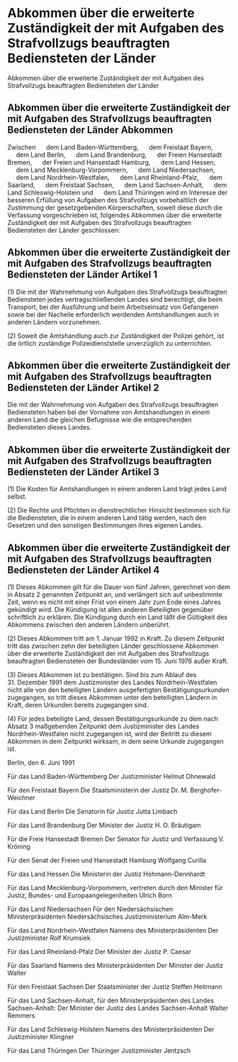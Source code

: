 # Abkommen über die erweiterte Zuständigkeit der mit Aufgaben des Strafvollzugs beauftragten Bediensteten der Länder

Abkommen über die erweiterte Zuständigkeit der mit Aufgaben des Strafvollzugs beauftragten Bediensteten der Länder

## Abkommen über die erweiterte Zuständigkeit der mit Aufgaben des Strafvollzugs beauftragten Bediensteten der Länder Abkommen

Zwischen 
              dem Land Baden-Württemberg, 
              dem Freistaat Bayern,
              dem Land Berlin, 
              dem Land Brandenburg, 
              der Freien Hansestadt Bremen, 
              der Freien und Hansestadt Hamburg, 
              dem Land Hessen, 
              dem Land Mecklenburg-Vorpommern, 
              dem Land Niedersachsen, 
              dem Land Nordrhein-Westfalen, 
              dem Land Rheinland-Pfalz, 
              dem Saarland, 
              dem Freistaat Sachsen, 
              dem Land Sachsen-Anhalt, 
              dem Land Schleswig-Holstein und 
              dem Land Thüringen 
         wird im Interesse der besseren Erfüllung von Aufgaben des Strafvollzugs vorbehaltlich der Zustimmung der gesetzgebenden Körperschaften, soweit diese durch die Verfassung vorgeschrieben ist, folgendes Abkommen über die erweiterte Zuständigkeit der mit Aufgaben des Strafvollzugs beauftragten Bediensteten der Länder geschlossen:


## Abkommen über die erweiterte Zuständigkeit der mit Aufgaben des Strafvollzugs beauftragten Bediensteten der Länder Artikel 1

(1) Die mit der Wahrnehmung von Aufgaben des Strafvollzugs beauftragten Bediensteten jedes vertragschließenden Landes sind berechtigt, die beim Transport, bei der Ausführung und beim Arbeitseinsatz von Gefangenen sowie bei der Nacheile erforderlich werdenden Amtshandlungen auch in anderen Ländern vorzunehmen.

(2) Soweit die Amtshandlung auch zur Zuständigkeit der Polizei gehört, ist die örtlich zuständige Polizeidienststelle unverzüglich zu unterrichten.


## Abkommen über die erweiterte Zuständigkeit der mit Aufgaben des Strafvollzugs beauftragten Bediensteten der Länder Artikel 2

Die mit der Wahrnehmung von Aufgaben des Strafvollzugs beauftragten Bediensteten haben bei der Vornahme von Amtshandlungen in einem anderen Land die gleichen Befugnisse wie die entsprechenden Bediensteten dieses Landes.


## Abkommen über die erweiterte Zuständigkeit der mit Aufgaben des Strafvollzugs beauftragten Bediensteten der Länder Artikel 3

(1) Die Kosten für Amtshandlungen in einem anderen Land trägt jedes Land selbst.

(2) Die Rechte und Pflichten in dienstrechtlicher Hinsicht bestimmen sich für die Bediensteten, die in einem anderen Land tätig werden, nach den Gesetzen und den sonstigen Bestimmungen ihres eigenen Landes.


## Abkommen über die erweiterte Zuständigkeit der mit Aufgaben des Strafvollzugs beauftragten Bediensteten der Länder Artikel 4

(1) Dieses Abkommen gilt für die Dauer von fünf Jahren, gerechnet von dem in Absatz 2 genannten Zeitpunkt an, und verlängert sich auf unbestimmte Zeit, wenn es nicht mit einer Frist von einem Jahr zum Ende eines Jahres gekündigt wird. Die Kündigung ist allen anderen Beteiligten gegenüber schriftlich zu erklären. Die Kündigung durch ein Land läßt die Gültigkeit des Abkommens zwischen den anderen Ländern unberührt.

(2) Dieses Abkommen tritt am 1. Januar 1992 in Kraft. Zu diesem Zeitpunkt tritt das zwischen zehn der beteiligten Länder geschlossene Abkommen über die erweiterte Zuständigkeit der mit Aufgaben des Strafvollzugs beauftragten Bediensteten der Bundesländer vom 15. Juni 1976 außer Kraft.

(3) Dieses Abkommen ist zu bestätigen. Sind bis zum Ablauf des 31. Dezember 1991 dem Justizminister des Landes Nordrhein-Westfalen nicht alle von den beteiligten Ländern ausgefertigten Bestätigungsurkunden zugegangen, so tritt dieses Abkommen unter den beteiligten Ländern in Kraft, deren Urkunden bereits zugegangen sind.

(4) Für jedes beteiligte Land, dessen Bestätigungsurkunde zu dem nach Absatz 3 maßgebenden Zeitpunkt dem Justizminister des Landes Nordrhein-Westfalen nicht zugegangen ist, wird der Beitritt zu diesem Abkommen in dem Zeitpunkt wirksam, in dem seine Urkunde zugegangen ist.

Berlin, den 6. Juni 1991

Für das Land Baden-Württemberg
         Der Justizminister
         Helmut Ohnewald

Für den Freistaat Bayern
         Die Staatsministerin der Justiz
         Dr. M. Berghofer-Weichner

Für das Land Berlin
         Die Senatorin für Justiz
         Jutta Limbach

Für das Land Brandenburg
         Der Minister der Justiz
         H. O. Bräutigam

Für die Freie Hansestadt Bremen
         Der Senator für Justiz und Verfassung
         V. Kröning

Für den Senat
         der Freien und Hansestadt Hamburg
         Wolfgang Curilla

Für das Land Hessen
         Die Ministerin der Justiz
         Hohmann-Dennhardt

Für das Land Mecklenburg-Vorpommern,
         vertreten durch den Minister für Justiz,
         Bundes- und Europaangelegenheiten
         Ulrich Born

Für das Land Niedersachsen
         Für den Niedersächsischen Ministerpräsidenten
         Niedersächsisches Justizministerium
         Alm-Merk

Für das Land Nordrhein-Westfalen
         Namens des Ministerpräsidenten
         Der Justizminister
         Rolf Krumsiek

Für das Land Rheinland-Pfalz
         Der Minister der Justiz
         P. Caesar

Für das Saarland
         Namens des Ministerpräsidenten
         Der Minister der Justiz
         Walter

Für den Freistaat Sachsen
         Der Staatsminister der Justiz
         Steffen Heitmann

Für das Land Sachsen-Anhalt,
         für den Ministerpräsidenten des Landes Sachsen-Anhalt:
         Der Minister der Justiz des Landes Sachsen-Anhalt
         Walter Remmers

Für das Land Schleswig-Holstein
         Namens des Ministerpräsidenten
         Der Justizminister
         Klingner

Für das Land Thüringen
         Der Thüringer Justizminister
         Jentzsch

